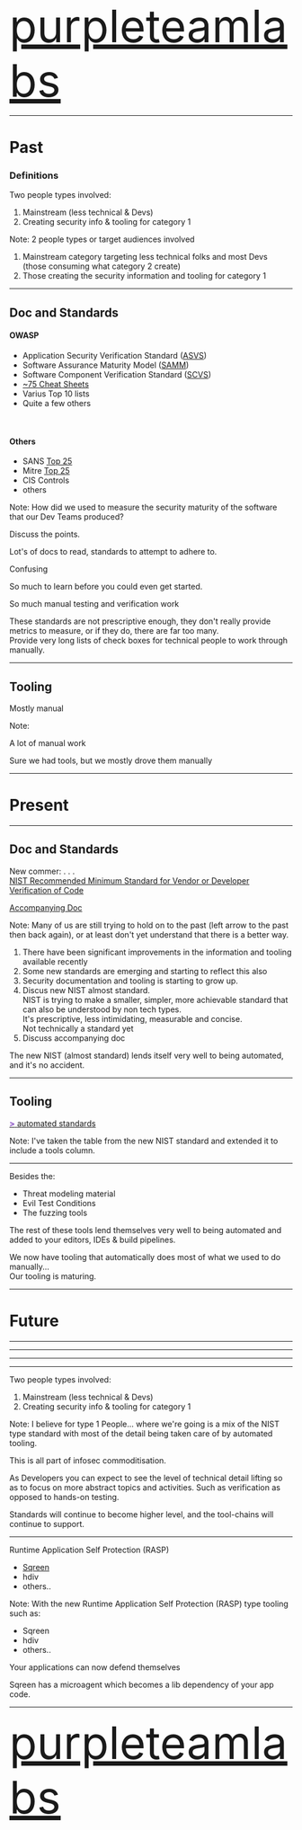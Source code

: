 <link rel="stylesheet" href="proj-css/talk.css">

<!--Cover Slide-->

<span style="font-size: 5rem; color: #9b6bcc">
  <a href="https://twitter.com/purpleteamlabs" target="_blank"><i class="fab fa-twitter"></i> purpleteamlabs</a>
  <!--<a href="https://twitter.com/OWASPPurpleTeam" target="_blank"><i class="fab fa-twitter"></i> OWASPPurpleTeam</a>-->
</span>

----  ----

# Past

### Definitions <!-- .element: style="text-align:left" -->

Two people types involved: <!-- .element: style="text-align:left" -->

1. Mainstream (less technical & Devs)
2. Creating security info & tooling for category 1

Note:
2 people types or target audiences involved

1. Mainstream category targeting less technical folks and most Devs (those consuming what category 2 create)
2. Those creating the security information and tooling for category 1

----

<!-- .slide: style="text-align:left" -->

## Doc and Standards

#### OWASP

* <!-- .element: style="font-size: 2rem;" --> Application Security Verification Standard (<a href="proj-media/OWASPApplicationSecurityVerificationStandard4.0.2-en.pdf" target="_blank">ASVS</a>)
* <!-- .element: style="font-size: 2rem;" --> Software Assurance Maturity Model (<a href="proj-media/OWASP-SAMM-v2.0.pdf" target="_blank">SAMM</a>)
* <!-- .element: style="font-size: 2rem;" --> Software Component Verification Standard (<a href="proj-media/OWASP_SCVS-1.0-en.pdf" target="_blank">SCVS</a>)
* <!-- .element: style="font-size: 2rem;" --> <a href="https://cheatsheetseries.owasp.org/" target="_blank">~75 Cheat Sheets</a>
* <!-- .element: style="font-size: 2rem;" --> Varius Top 10 lists
* <!-- .element: style="font-size: 2rem;" --> Quite a few others

&nbsp;<!-- .element: style="font-size: 1rem;" --> 

#### Others

* <!-- .element: style="font-size: 2rem;" --> SANS <a href="https://www.sans.org/top25-software-errors/" target="_blank">Top 25</a>
* <!-- .element: style="font-size: 2rem;" --> Mitre <a href="https://cwe.mitre.org/top25/archive/2021/2021_cwe_top25.html" target="_blank">Top 25</a>
* <!-- .element: style="font-size: 2rem;" --> CIS Controls
* <!-- .element: style="font-size: 2rem;" --> others

Note:
How did we used to measure the security maturity of the software that our Dev Teams produced?

Discuss the points.

Lot's of docs to read, standards to attempt to adhere to.

Confusing

So much to learn before you could even get started.

So much manual testing and verification work

These standards are not prescriptive enough, they don't really provide metrics to measure, or if they do, there are far too many.<br>
Provide very long lists of check boxes for technical people to work through manually.

----

## Tooling

Mostly manual

Note:

A lot of manual work

Sure we had tools, but we mostly drove them manually

----  ----

# Present

----

<!-- .slide: style="text-align:left" -->

## Doc and Standards

<span class="fragment">New commer:</span><span class="fragment"> . </span><span class="fragment">. </span><span class="fragment">. <br>
<a href="https://www.nist.gov/itl/executive-order-improving-nations-cybersecurity/recommended-minimum-standard-vendor-or-developer" target="_blank">NIST Recommended Minimum Standard for Vendor or Developer Verification of Code</a></span> <!-- .element: class="fragment fade-right" -->

<a href="proj-media/DeveloperVerificationOfSoftware.pdf" target="_blank">Accompanying Doc</a></span> <!-- .element: class="fragment fade-right" -->

Note:
Many of us are still trying to hold on to the past (left arrow to the past then back again), or at least don't yet understand that there is a better way.

1. There have been significant improvements in the information and tooling available recently
2. Some new standards are emerging and starting to reflect this also
3. Security documentation and tooling is starting to grow up.
4. Discus new NIST almost standard.  
  NIST is trying to make a smaller, simpler, more achievable standard that can also be understood by non tech types.<br>
  It's prescriptive, less intimidating, measurable and concise.<br>
  Not technically a standard yet
5. Discuss accompanying doc

The new NIST (almost standard) lends itself very well to being automated, and it's no accident.

----

## Tooling

<a href="https://docs.google.com/spreadsheets/d/13H-to0QP4r2WFC5kEH6ZiinO2xvnVyyrZ8bVIIX6XaU/" target="_blank">
  <span style="font-weight: 900; color: #9b6bcc">></span>
  <span class="fragment">a</span><span class="fragment">u</span><span class="fragment">t</span><span class="fragment">o</span><span class="fragment">m</span><span class="fragment">a</span><span class="fragment">t</span><span class="fragment">e</span><span class="fragment">d</span><span class="fragment"> </span><span class="fragment">s</span><span class="fragment">t</span><span class="fragment">a</span><span class="fragment">n</span><span class="fragment">d</span><span class="fragment">a</span><span class="fragment">r</span><span class="fragment">d</span><span class="fragment">s</span>
</a>





Note:
I've taken the table from the new NIST standard and extended it to include a tools column.

---

Besides the:

* Threat modeling material
* Evil Test Conditions
* The fuzzing tools

The rest of these tools lend themselves very well to being automated and added to your editors, IDEs & build pipelines.

We now have tooling that automatically does most of what we used to do manually...<br>
Our tooling is maturing.

----  ----

# Future

----

<!-- .element: data-background-image="proj-img/future0.jpg" data-background-opacity="0.3" -->

----

<!-- .element: data-background-image="proj-img/future1.jpg" data-background-opacity="0.3" -->

----

<!-- .element: data-background-image="proj-img/future2.jpg" data-background-opacity="1" -->

----

Two people types involved: <!-- .element: style="text-align:left" -->

1. Mainstream (less technical & Devs)
2. Creating security info & tooling for category 1






Note:
I believe for type 1 People... where we're going is a mix of the NIST type standard with most of the detail being taken care of by automated tooling.

This is all part of infosec commoditisation.

As Developers you can expect to see the level of technical detail lifting so as to focus on more abstract topics and activities. Such as verification as opposed to hands-on testing.

Standards will continue to become higher level, and the tool-chains will continue to support.

----

<!-- .slide: style="text-align:left" -->

Runtime Application Self Protection (RASP)

* <!-- .element: class="fragment fade-right" data-fragment-index="1" --> <a href="https://docs.sqreen.com/guides/how-sqreen-works-in-depth/" target="_blank">Sqreen</a>
* <!-- .element: class="fragment fade-right" data-fragment-index="2" --> hdiv
* <!-- .element: class="fragment fade-right" data-fragment-index="2" --> others..


Note:
With the new Runtime Application Self Protection (RASP) type tooling such as:

* Sqreen
* hdiv
* others..

Your applications can now defend themselves

Sqreen has a microagent which becomes a lib dependency of your app code.

----

<span style="font-size: 5rem; color: #9b6bcc">
  <a href="https://twitter.com/purpleteamlabs" target="_blank"><i class="fab fa-twitter"></i> purpleteamlabs</a>
  <!--<a href="https://twitter.com/OWASPPurpleTeam" target="_blank"><i class="fab fa-twitter"></i> OWASPPurpleTeam</a>-->
</span>

